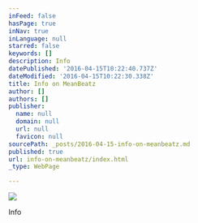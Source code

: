 ```yaml
---
inFeed: false
hasPage: true
inNav: true
inLanguage: null
starred: false
keywords: []
description: Info
datePublished: '2016-04-15T10:22:40.737Z'
dateModified: '2016-04-15T10:22:30.338Z'
title: Info on MeanBeatz
author: []
authors: []
publisher:
  name: null
  domain: null
  url: null
  favicon: null
sourcePath: _posts/2016-04-15-info-on-meanbeatz.md
published: true
url: info-on-meanbeatz/index.html
_type: WebPage

---
```

![](https://the-grid-user-content.s3-us-west-2.amazonaws.com/59cb7fcf-27cd-4efe-81e5-33620e4430f1.jpg)

Info